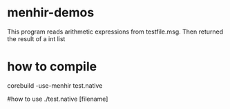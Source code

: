 # menhir-demos

This program reads arithmetic expressions from testfile.msg. Then returned the result of a int list

# how to compile
corebuild -use-menhir test.native

#how to use
./test.native [filename]
